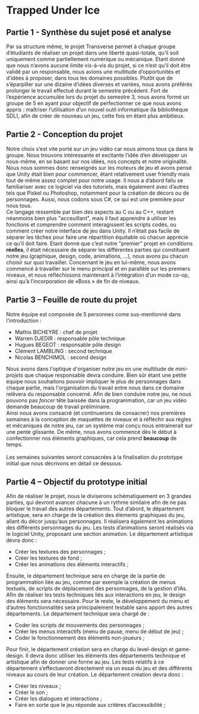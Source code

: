 # Trapped Under Ice

## Partie 1 - Synthèse du sujet posé et analyse

Par sa structure même, le projet Transverse permet à chaque groupe d’étudiants de réaliser un projet dans une liberté quasi-totale, qu’il soit uniquement comme partiellement numérique ou mécanique.
Etant donné que nous n’avons aucune limite vis-à-vis du projet, si ce n’est qu’il doit être validé par un responsable, nous avions une multitude d’opportunités et d’idées à proposer, dans tous les domaines possibles. Plutôt que de s’éparpiller sur une dizaine d’idées diverses et variées, nous avons préférés prolonger le travail effectué durant le semestre précédent.
Fort de l’expérience accumulée lors du projet du semestre 3, nous avons formé un groupe de 5 en ayant pour objectif de perfectionner ce que nous avons appris : maîtriser l’utilisation d’un nouvel outil informatique (la bibliothèque SDL), afin de créer de nouveau un jeu, cette fois en étant plus ambitieux.


## Partie 2 - Conception du projet

Notre choix s’est vite porté sur un jeu vidéo car nous aimons tous ça dans le groupe. Nous trouvons intéressante et excitante l’idée d’en développer un nous-même, en se basant sur nos idées, nos concepts et notre originalité.<br/>
Nous nous sommes donc renseignés sur les moteurs de jeu et avons pensé que Unity était bien pour commencer, étant relativement user friendly mais tout de même assez complet pour notre usage. Il nous a d’abord fallu se familiariser avec ce logiciel via des tutoriels, mais également avec d’autres tels que Piskel ou Photoshop, notamment pour la création de décors ou de personnages. Aussi, nous codons sous C#, ce qui est une première pour nous tous.<br/>
Ce langage ressemble par bien des aspects au C ou au C++, restant néanmoins bien plus "acceuillant", mais il faut apprendre à utiliser les fonctions et comprendre comment interagissent les scripts codés, ou comment créer notre interface de jeu dans Unity.
Il n’était pas facile de séparer les tâches pour faire une répartition équitable où chacun apprécie ce qu’il doit faire. Etant donné que c’est notre "premier" projet en conditions <b>réelles</b>, il était nécessaire de séparer les différentes parties qui constituent notre jeu (graphique, design, code, animations, …), nous avons pu chacun choisir sur quoi travailler. Concernant le jeu en lui-même, nous avons commencé à travailler sur le menu principal et en parallèle sur les premiers niveaux, et nous réfléchissons maintenant à l’intégration d’un mode co-op, ainsi qu’à l’incorporation de «Boss » de fin de niveaux. 

## Partie 3 – Feuille de route du projet 

Notre équipe est composée de 5 personnes come sus-mentionné dans l'introduction :
- Mathis BICHEYRE : chef de projet
- Warren DJEDIR : responsable pôle technique
- Hugues BEGEOT : responsable pôle design
- Clément LAMBLING : second technique 
- Nicolas BENCHIMOL : second design

Nous avons dans l'optique d'organiser notre jeu en une multitude de <i>mini-projets</i> que chaque responsable devra conduire. Bien sûr étant une petite équipe nous souhaitons pouvoir impliquer le plus de personnages dans chaque partie, mais l'organisation du travail entre nous dans ce domaine relèvera du responsable concerné.
Afin de bien conduire notre jeu, ne nous pouvons pas <i>foncer</i> tête baissée dans la programmation, car un jeu vidéo demande beaucoup de travail préliminaire.<br/>
Ainsi nous avons consacré (et continuerons de consacrer) nos premières semaines à la conception de maquettes de niveaux et à réfléchir aux règles et mécaniques de notre jeu, car un système mal conçu nous entrainerait sur une pente glissante. De même, nous avons commencé dès le début à confectionner nos éléments graphiques, car cela prend <b>beaucoup</b> de temps.<br/><br/>
Les semaines suivantes seront consacrées à la finalisation du prototype initial que nous décrivons en détail ce dessous.

## Partie 4 – Objectif du prototype initial

Afin de réaliser le projet, nous le diviserons schématiquement en 3 grandes parties, qui devront avancer chacune à un rythme similaire afin de ne pas bloquer le travail des autres départements. 
Tout d’abord, le département artistique, sera en charge de la création des éléments graphiques du jeu, allant du décor jusqu’aux personnages. Il réalisera également les animations des différents personnages du jeu. Les tests d’animations seront réalisés via le logiciel Unity, proposant une section animation.
Le département artistique devra donc :
-	Créer les textures des personnages ;
-	Créer les textures de fond ;
-	Créer les animations des éléments interactifs ;

Ensuite, le département technique sera en charge de la partie de programmation liée au jeu, comme par exemple la création de menus textuels, de scripts de déplacement des personnages, de la gestion d’IAs. Afin de réaliser les tests techniques liés aux interactions en jeu, le design des éléments sera nécessaire. Pour le reste, le développement du menu et d’autres fonctionnalités sera principalement testable sans apport des autres départements.
Le département technique sera chargé de :
-	Coder les scripts de mouvements des personnages ;
-	Créer les menus interactifs (menu de pause, menu de début de jeu) ;
-	Coder le fonctionnement des éléments non-joueurs ;

Pour finir, le département création sera en charge du level-design et game-design. Il devra donc utiliser les éléments des départements technique et artistique afin de donner une forme au jeu. Les tests relatifs à ce département s’effectueront directement via un essai du jeu et des différents niveaux au cours de leur création.
Le département création devra donc :
-	Créer les niveaux ;
-	Créer le son ;
-	Créer les dialogues et interactions ;
-	Faire en sorte que le jeu réponde aux critères d’accessibilité ;

